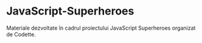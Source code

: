 # JavaScript-Superheroes

Materiale dezvoltate în cadrul proiectului JavaScript Superheroes organizat de Codette.
